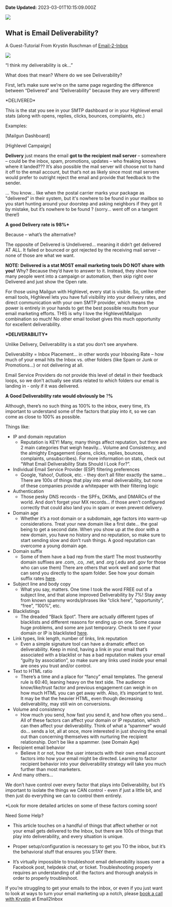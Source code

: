 **Date Updated:** 2023-03-01T10:15:09.000Z

![](https://s3.amazonaws.com/cdn.freshdesk.com/data/helpdesk/attachments/production/48146642843/original/VznCObDVAa4l0JXlCvXrzP8OgNT_RhQwlg.png?1633527869)

##   

## What is Email Deliverability?

A Guest-Tutorial From Krystin Ruschman of [](https://www.facebook.com/groups/email2inboxhighlevelusers)[Email-2-Inbox](https://help.email-2-inbox.com/calendar-chat)

  
![](https://s3.amazonaws.com/cdn.freshdesk.com/data/helpdesk/attachments/production/48146643430/original/w38n9VFNm3fPyE8mbVChqjQW8GyMYuPOFA.png?1633527939)  

  
“I think my deliverability is ok…”

  
What does that mean? Where do we see Deliverability?

  
First, let’s make sure we’re on the same page regarding the difference between “Delivered” and “Deliverability” because they are very different!

  
\*DELIVERED\* 

This is the stat you see in your SMTP dashboard or in your Highlevel email stats (along with opens, replies, clicks, bounces, complaints, etc.)

Examples:

\[Mailgun Dashboard\]

  
\[Highlevel Campaign\]

  
**Delivery** just means the email **got to the recipient mail server** – somewhere – could be the inbox, spam, promotions, updates – who freaking knows where it landed??? It’s also possible the mail server will choose not to hand it off to the email account, but that’s not as likely since most mail servers would prefer to outright reject the email and provide that feedback to the sender.

... You know... like when the postal carrier marks your package as "delivered" in their system, but it's nowhere to be found in your mailbox so you start hunting around your doorstep and asking neighbors if they got it by mistake, but it’s nowhere to be found ? (sorry... went off on a tangent there!)

  
**A good Delivery rate is 98%+**

Because – what’s the alternative? 

The opposite of Delivered is Undelivered… meaning it didn’t get delivered AT ALL. It failed or bounced or got rejected by the receiving mail server – none of those are what we want.

**NOTE: Delivered is a stat MOST email marketing tools DO NOT share with you!** Why? Because they’d have to answer to it. Instead, they show how many people went into a campaign or automation, then skip right over Delivered and just show the Open rate.

For those using Mailgun with Highlevel, every stat is visible. So, unlike other email tools, Highlevel lets you have full visibility into your delivery rates, and direct communication with your own SMTP provider, which means the power is entirely in your hands to get the best possible results from your email marketing efforts. THIS is why I love the Highlevel/Mailgun combination so much! No other email toolset gives this much opportunity for excellent deliverability.

  
**\*DELIVERABILITY\***

Unlike Delivery, Deliverability is a stat you don’t see anywhere.

Deliverability = Inbox Placement… in other words your Inboxing Rate – how much of your email hits the Inbox vs. other folders (like Spam or Junk or Promotions…) or not delivering at all.

Email Service Providers do not provide this level of detail in their feedback loops, so we don’t actually see stats related to which folders our email is landing in - only if it was delivered.

  
**A Good Deliverability rate would obviously be** ?**%**

  
Although, there’s no such thing as 100% to the inbox, every time, it’s important to understand some of the factors that play into it, so we can come as close to 100% as possible.

  
Things like:

* IP and domain reputation  
   * Reputation is KEY! Many, many things affect reputation, but there are 2 main categories that weigh heavily… Volume and Consistency, and the almighty Engagement (opens, clicks, replies, bounces, complaints, unsubscribes). For more information on stats, check out “What Email Deliverability Stats Should I Look For?”.
* Individual Email Service Provider (ESP) filtering preferences  
   * Google, Yahoo!, Outlook, etc. - they don’t all filter exactly the same… There are 100s of things that play into email deliverability, but none of these companies provide a whitepaper with their filtering logic
* Authentication  
   * Those pesky DNS records - the SPFs, DKIMs, and DMARCs of the world. And don’t forget your MX records… if those aren’t configured correctly that could also land you in spam or even prevent delivery.
* Domain age  
   * Whether it’s a root domain or a subdomain, age factors into warm-up considerations. Treat your new domain like a first date… the goal being to get a second date. When you show up at the door with a new domain, you have no history and no reputation, so make sure to start sending slow and don’t rush things. A good reputation can overcome a young domain age.
* Domain suffix  
   * Some of them have a bad rep from the start! The most trustworthy domain suffixes are .com, .co, .net, and .org (.edu and .gov for those who can use them) There are others that work well and some that can send you directly to the spam folder. See how your domain suffix rates [here](https://www.spamhaus.org/statistics/tlds/).
* Subject line and body copy  
   * What you say, matters. One time I took the word FREE out of a subject line, and that alone improved Deliverability by 7%! Stay away from known spammy words/phrases like “click here”, “opportunity”, “free”, “100%”, etc.
* Blacklistings  
   * The dreaded “Black Spot”. There are actually different types of blacklists and different reasons for ending up on one. Some cause huge problems, and some are just temporary. Check to see if your domain or IP is blacklisted [here](https://mxtoolbox.com/blacklists.aspx).
* Link types, link length, number of links, link reputation  
   * Even a simple signature tool can have a dramatic effect on deliverability. Keep in mind, having a link in your email that’s associated with a blacklist or has a bad reputation makes your email “guilty by association”, so make sure any links used inside your email are ones you trust and/or control.
* Text to HTML ratio  
   * There’s a time and a place for “fancy” email templates. The general rule is 60:40, leaning heavy on the text side. The audience know/like/trust factor and previous engagement can weigh in on how much HTML you can get away with. Also, it’s important to test. It may be that the heavier HTML, even though decreasing deliverability, may still win on conversions.
* Volume and consistency  
   * How much you send, how fast you send it, and how often you send... All of these factors can affect your domain or IP reputation, which can then affect your deliverability. Think of what a “spammer” would do… sends a lot, all at once, more interested in just shoving the email out than concerning themselves with nurturing the recipient relationship. Don’t be like a spammer. (see Domain Age)
* Recipient email behavior  
   * Believe it or not, how the user interacts with their own email account factors into how your email might be directed. Learning to factor recipient behavior into your deliverability strategy will take you much further than most marketers.
* And many others...

  
We don’t have control over every factor that plays into Deliverability, but it’s important to isolate the things we CAN control - even if just a little bit, and then just do everything we can to control them entirely.

\*Look for more detailed articles on some of these factors coming soon!

  
Need Some Help?

  
* This article touches on a handful of things that affect whether or not your email gets delivered to the Inbox, but there are 100s of things that play into deliverability, and every situation is unique.

  
* Proper setup/configuration is necessary to get you TO the inbox, but it’s the behavioral stuff that ensures you STAY there.

  
* It’s virtually impossible to troubleshoot email deliverability issues over a Facebook post, helpdesk chat, or ticket. Troubleshooting properly requires an understanding of all the factors and thorough analysis in order to properly troubleshoot.

  
If you’re struggling to get your emails to the inbox, or even if you just want to look at ways to turn your email marketing up a notch, please [book a call with Krystin](https://help.email-2-inbox.com/calendar-chat) at Email2Inbox

  